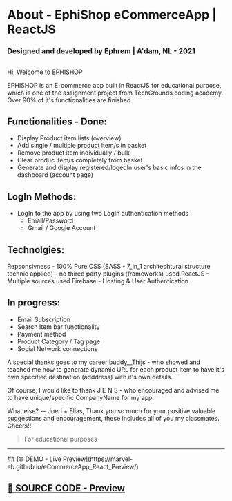 # About - EphiShop eCommerceApp | ReactJS

### Designed and developed by Ephrem | A'dam, NL - 2021

##

Hi, Welcome to EPHISHOP

EPHISHOP is an E-commerce app built in ReactJS for educational purpose, which is one of the assignment project from TechGrounds coding academy.
Over 90% of it's functionalities are finished.

## Functionalities - Done:

- Display Product item lists (overview)
- Add single / multiple product item/s in basket
- Remove product item individually / bulk
- Clear produc item/s completely from basket
- Generate and display registered/logedIn user's basic infos in the dashboard (account page)

## LogIn Methods:

- LogIn to the app by using two LogIn authentication methods
  - Email/Password
  - Gmail / Google Account

## Technolgies:

Repsonsivness - 100% Pure CSS (SASS - 7_in_1 architechtural structure technic applied) - no thired party plugins (frameworks) used
ReactJS - Multiple sources used
Firebase - Hosting & User Authentication

## In progress:

- Email Subscription
- Search Item bar functionality
- Payment method
- Product Category / Tag page
- Social Network connections

A special thanks goes to my career buddy\_\_Thijs - who showed and teached me how to generate dynamic URL for each product item to have it's own specifiec destination (adddress) with it's own details.

Of course, I would like to thank J E N S - who encouraged and advised me to have unique/specific CompanyName for my app.

What else? -- Joeri + Elias, Thank you so much for your positive valuable suggestions and encouragement, these includes all of you my classmates.
Cheers!!
> For educational purposes
<hr>
## [🌐 DEMO - Live Preview](https://marvel-eb.github.io/eCommerceApp_React_Preview/)

## [📁 SOURCE CODE - Preview](https://github.com/marvel-eb/TG-Web-Dev/tree/master/Week_10%20-%2016%20%5B%20React%20%5D/eCommerceApp_React)

